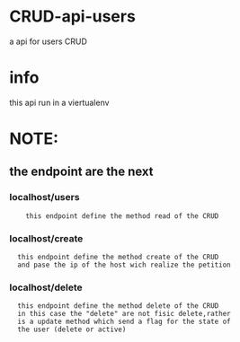# CRUD-api-users
 a api for users CRUD 
 
 # info 
 this api run in a viertualenv 
 
 # NOTE:
   ## the endpoint are the next
   ### localhost/users
        this endpoint define the method read of the CRUD
        
   ### localhost/create
      this endpoint define the method create of the CRUD
      and pase the ip of the host wich realize the petition 
    
   ### localhost/delete
      
      this endpoint define the method delete of the CRUD
      in this case the "delete" are not fisic delete,rather 
      is a update method which send a flag for the state of 
      the user (delete or active)  
